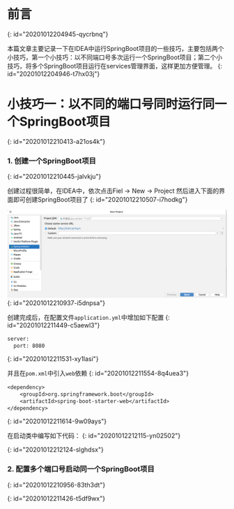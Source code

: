 # 前言
{: id="20201012204945-qycrbnq"}

本篇文章主要记录一下在IDEA中运行SpringBoot项目的一些技巧，主要包括两个小技巧，第一个小技巧：以不同端口号多次运行一个SpringBoot项目；第二个小技巧，将多个SpringBoot项目运行在services管理界面，这样更加方便管理。
{: id="20201012204946-t7hx03j"}

# 小技巧一：以不同的端口号同时运行同一个SpringBoot项目
{: id="20201012210413-a21os4k"}

### 1. 创建一个SpringBoot项目
{: id="20201012210445-jalvkju"}

创建过程很简单，在IDEA中，依次点击Fiel -> New -> Project 然后进入下面的界面即可创建SpringBoot项目了
{: id="20201012210507-i7hodkg"}

![springbootdemo.png](assets/20201012210948-b6lzszi-springboot-demo.png)
{: id="20201012210937-i5dnpsa"}

创建完成后，在配置文件`application.yml`中增加如下配置
{: id="20201012211449-c5aewl3"}

```
server:
  port: 8080
```
{: id="20201012211531-xy1lasi"}

并且在`pom.xml`中引入`web`依赖
{: id="20201012211554-8q4uea3"}

```
<dependency>
    <groupId>org.springframework.boot</groupId>
    <artifactId>spring-boot-starter-web</artifactId>
</dependency>
```
{: id="20201012211614-9w09ays"}

在启动类中编写如下代码：
{: id="20201012212115-yn02502"}

{: id="20201012212124-slghdsx"}

### 2. 配置多个端口号启动同一个SpringBoot项目
{: id="20201012210956-83th3dt"}

{: id="20201012211426-t5df9wx"}
